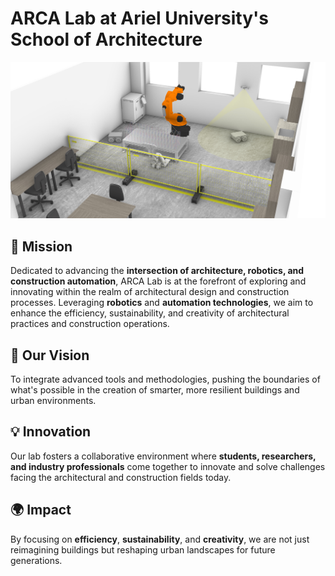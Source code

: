 # ARCA Lab at Ariel University's School of Architecture

![ARCA Lab Image](https://github.com/ARCA-Laboratory/.github/blob/main/ARCA%20Lab.jpg)

## 🌟 Mission

Dedicated to advancing the **intersection of architecture, robotics, and construction automation**, ARCA Lab is at the forefront of exploring and innovating within the realm of architectural design and construction processes. Leveraging **robotics** and **automation technologies**, we aim to enhance the efficiency, sustainability, and creativity of architectural practices and construction operations.

## 🚀 Our Vision

To integrate advanced tools and methodologies, pushing the boundaries of what's possible in the creation of smarter, more resilient buildings and urban environments.

## 💡 Innovation

Our lab fosters a collaborative environment where **students, researchers, and industry professionals** come together to innovate and solve challenges facing the architectural and construction fields today.

## 🌍 Impact

By focusing on **efficiency**, **sustainability**, and **creativity**, we are not just reimagining buildings but reshaping urban landscapes for future generations.
